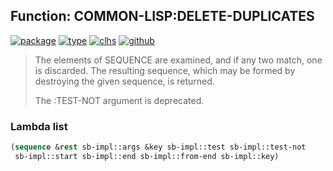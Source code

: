 ## Function: COMMON-LISP:DELETE-DUPLICATES
[![package](https://img.shields.io/badge/Package-COMMON--LISP-5f9ea0.svg?style=social&colorA=999999)](../) [![type](https://img.shields.io/badge/Type-Function-5f9ea0.svg?style=social&colorA=999999)](../#function) [![clhs](https://img.shields.io/badge/CLHS-DELETE--DUPLICATES-5f9ea0.svg?style=social&colorA=999999)](http://www.lispworks.com/documentation/HyperSpec/Body/f_rm_dup.htm) [![github](https://img.shields.io/badge/GitHub-View_the_source-5f9ea0.svg?style=social&colorA=999999&logo=github)](https://github.com/sbcl/sbcl/blob/master/src/code/seq.lisp/) 

> The elements of SEQUENCE are examined, and if any two match, one is
> discarded. The resulting sequence, which may be formed by destroying the
> given sequence, is returned.
> 
> The :TEST-NOT argument is deprecated.

### Lambda list
```cl
(sequence &rest sb-impl::args &key sb-impl::test sb-impl::test-not
 sb-impl::start sb-impl::end sb-impl::from-end sb-impl::key)
```
